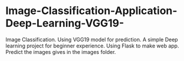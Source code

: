 # Image-Classification-Application-Deep-Learning-VGG19-
Image Classification. Using VGG19 model for prediction. A simple Deep learning project for beginner experience. Using Flask to make web app. Predict the images gives in the images folder.
